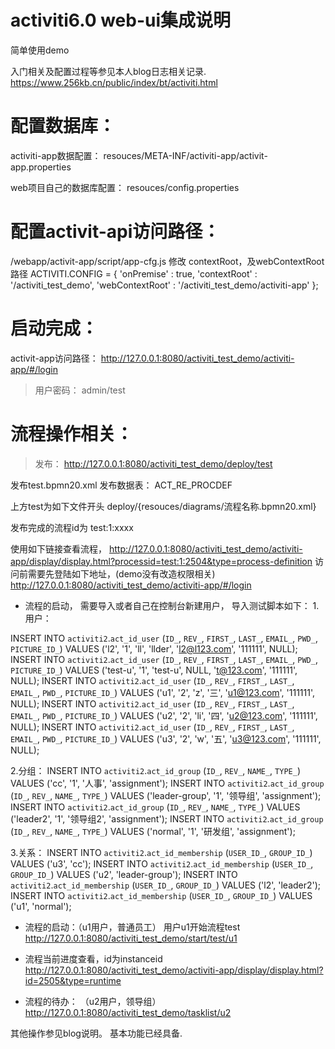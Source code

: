 # activiti6.0 web-ui集成说明
简单使用demo

入门相关及配置过程等参见本人blog日志相关记录.
https://www.256kb.cn/public/index/bt/activiti.html




# 配置数据库：
activiti-app数据配置：
resouces/META-INF/activiti-app/activit-app.properties

web项目自己的数据库配置：
resouces/config.properties



# 配置activit-api访问路径：
/webapp/activit-app/script/app-cfg.js
修改
contextRoot，及webContextRoot路径
ACTIVITI.CONFIG = {
		'onPremise' : true,
		'contextRoot' : '/activiti_test_demo',
		'webContextRoot' : '/activiti_test_demo/activiti-app'
	};



# 启动完成：

activit-app访问路径：
http://127.0.0.1:8080/activiti_test_demo/activiti-app/#/login

>用户密码：
admin/test





# 流程操作相关：

>发布：
http://127.0.0.1:8080/activiti_test_demo/deploy/test

发布test.bpmn20.xml
发布数据表：
ACT_RE_PROCDEF

上方test为如下文件开头
deploy/{resouces/diagrams/流程名称.bpmn20.xml}

发布完成的流程id为 test:1:xxxx

使用如下链接查看流程，
http://127.0.0.1:8080/activiti_test_demo/activiti-app/display/display.html?processid=test:1:2504&type=process-definition
访问前需要先登陆如下地址，(demo没有改造权限相关)
http://127.0.0.1:8080/activiti_test_demo/activiti-app/#/login



- 流程的启动，
需要导入或者自己在控制台新建用户，
导入测试脚本如下：
1.用户：

INSERT INTO `activiti2`.`act_id_user` (`ID_`, `REV_`, `FIRST_`, `LAST_`, `EMAIL_`, `PWD_`, `PICTURE_ID_`) VALUES ('l2', '1', 'll', 'llder', 'l2@l123.com', '111111', NULL);
INSERT INTO `activiti2`.`act_id_user` (`ID_`, `REV_`, `FIRST_`, `LAST_`, `EMAIL_`, `PWD_`, `PICTURE_ID_`) VALUES ('test-u', '1', 'test-u', NULL, 't@123.com', '111111', NULL);
INSERT INTO `activiti2`.`act_id_user` (`ID_`, `REV_`, `FIRST_`, `LAST_`, `EMAIL_`, `PWD_`, `PICTURE_ID_`) VALUES ('u1', '2', 'z', '三', 'u1@123.com', '111111', NULL);
INSERT INTO `activiti2`.`act_id_user` (`ID_`, `REV_`, `FIRST_`, `LAST_`, `EMAIL_`, `PWD_`, `PICTURE_ID_`) VALUES ('u2', '2', 'li', '四', 'u2@123.com', '111111', NULL);
INSERT INTO `activiti2`.`act_id_user` (`ID_`, `REV_`, `FIRST_`, `LAST_`, `EMAIL_`, `PWD_`, `PICTURE_ID_`) VALUES ('u3', '2', 'w', '五', 'u3@123.com', '111111', NULL);


2.分组：
INSERT INTO `activiti2`.`act_id_group` (`ID_`, `REV_`, `NAME_`, `TYPE_`) VALUES ('cc', '1', '人事', 'assignment');
INSERT INTO `activiti2`.`act_id_group` (`ID_`, `REV_`, `NAME_`, `TYPE_`) VALUES ('leader-group', '1', '领导组', 'assignment');
INSERT INTO `activiti2`.`act_id_group` (`ID_`, `REV_`, `NAME_`, `TYPE_`) VALUES ('leader2', '1', '领导组2', 'assignment');
INSERT INTO `activiti2`.`act_id_group` (`ID_`, `REV_`, `NAME_`, `TYPE_`) VALUES ('normal', '1', '研发组', 'assignment');

3.关系：
INSERT INTO `activiti2`.`act_id_membership` (`USER_ID_`, `GROUP_ID_`) VALUES ('u3', 'cc');
INSERT INTO `activiti2`.`act_id_membership` (`USER_ID_`, `GROUP_ID_`) VALUES ('u2', 'leader-group');
INSERT INTO `activiti2`.`act_id_membership` (`USER_ID_`, `GROUP_ID_`) VALUES ('l2', 'leader2');
INSERT INTO `activiti2`.`act_id_membership` (`USER_ID_`, `GROUP_ID_`) VALUES ('u1', 'normal');


- 流程的启动：（u1用户，普通员工）
用户u1开始流程test
http://127.0.0.1:8080/activiti_test_demo/start/test/u1

- 流程当前进度查看，id为instanceid
http://127.0.0.1:8080/activiti_test_demo/activiti-app/display/display.html?id=2505&type=runtime



- 流程的待办： （u2用户，领导组）
http://127.0.0.1:8080/activiti_test_demo/tasklist/u2


其他操作参见blog说明。
基本功能已经具备.
